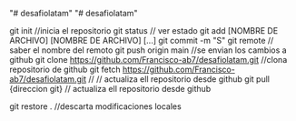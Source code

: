 "# desafiolatam" 
"# desafiolatam" 



git init //inicia el repositorio
git status // ver estado 
git add [NOMBRE DE ARCHIVO] [NOMBRE DE ARCHIVO] [...]
git commit -m "S"
git remote // saber el nombre del remoto
git push origin main //se envian los cambios a github
git clone https://github.com/Francisco-ab7/desafiolatam.git //clona repositorio de github
git fetch https://github.com/Francisco-ab7/desafiolatam.git // // actualiza ell repositorio desde github
git pull {direccion git} // actualiza ell repositorio desde github

git restore . //descarta modificaciones locales
